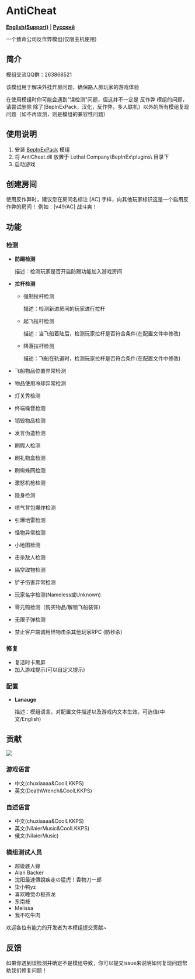 # AntiCheat

[**English(Support)**](./docs/README-en.md) | [**Русский**](./docs/README-ru.md)

一个致命公司反作弊模组(仅限主机使用)

## 简介

模组交流QQ群：263868521

该模组用于解决外挂炸房问题，确保路人房玩家的游戏体验

在使用模组时你可能会遇到"误检测"问题，但这并不一定是 反作弊 模组的问题，请尝试删除 除了(BepInExPack，汉化，反作弊，多人联机）以外的所有模组复现问题（如不再误测，则是模组的兼容性问题）

## 使用说明

1. 安装 [BepInExPack](https://thunderstore.io/c/lethal-company/p/BepInEx/BepInExPack/) 模组
2. 将 AntiCheat.dll 放置于 Lethal Company\BepInEx\plugins\ 目录下
3. 启动游戏

## 创建房间

使用反作弊时，建议您在房间名标注 [AC] 字样，向其他玩家标识这是一个启用反作弊的房间！
例如：[v49/AC] 战斗爽！

## 功能

### 检测
* **防踢检测**

  描述：检测玩家是否开启防踢功能加入游戏房间
  
* **拉杆检测**

  * 强制拉杆检测
    
    描述：检测新进房间的玩家进行拉杆
  * 起飞拉杆检测
    
    描述：当飞船着陆后，检测玩家拉杆是否符合条件(在配置文件中修改)
  * 降落拉杆检测
    
    描述：飞船在轨道时，检测玩家拉杆是否符合条件(在配置文件中修改)
  
* 飞船物品位置异常检测
* 物品使用冷却异常检测
* 灯关秀检测
* 终端噪音检测
* 销毁物品检测
* 发言伪造检测
* 刷假人检测
* 刷礼物盒检测
* 刷蜘蛛网检测
* 激怒机枪检测
* 隐身检测
* 喷气背包爆炸检测
* 引爆地雷检测
* 怪物异常检测
* 小地图检测
* 击杀敌人检测
* 隔空取物检测
* 铲子伤害异常检测
* 玩家名字检测(Nameless或Unknown)
* 零元购检测（购买物品/解锁飞船装饰）
* 无限子弹检测
* 禁止客户端调用怪物击杀其他玩家RPC (防秒杀)

### 修复
* 复活时卡黑屏
* 加入游戏提示(可以自定义提示)

### 配置

* **Lanauge**

  描述：模组语言，对配置文件描述以及游戏内文本生效，可选值(中文/English)

## 贡献
<a href="https://github.com/chuxiaaaa/AntiCheat/graphs/contributors">
  <img src="https://contrib.rocks/image?repo=chuxiaaaa/AntiCheat" />
</a>

### 游戏语言

* 中文(chuxiaaaa&CoolLKKPS)
* 英文(DeathWrench&CoolLKKPS)

### 自述语言

* 中文(chuxiaaaa&CoolLKKPS)
* 英文(NilaierMusic&CoolLKKPS)
* 俄文(NilaierMusic)

### 模组测试人员
* 超级骇人鲸 
* Alan Backer
* 沈阳最速傳說疾走の猛虎！貴物刀一郎
* 柒小鸭yz
* 喜欢睡觉の极茶龙 
* 东南枝
* Melissa
* 我不吃牛肉

欢迎各位有能力的开发者为本模组提交贡献~

## 反馈
如果你遇到误检测并确定不是模组导致，你可以提交issue来说明如何复现问题帮助我们修复问题！
